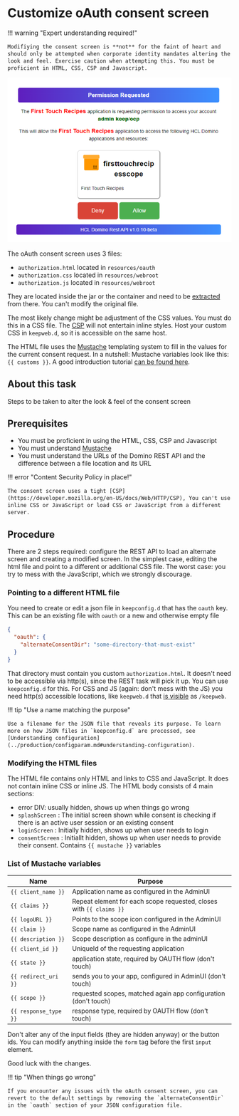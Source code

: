 # Customize oAuth consent screen

!!! warning "Expert understanding required!"

    Modifiying the consent screen is **not** for the faint of heart and should only be attempted when corporate identity mandates altering the look and feel. Exercise caution when attempting this. You must be proficient in HTML, CSS, CSP and Javascript.

![Consent Screen](../../assets/images/consentscreen.png)

The oAuth consent screen uses 3 files:

- `authorization.html` located in `resources/oauth`
- `authorization.css` located in `resources/webroot`
- `authorization.js` located in `resources/webroot`

They are located inside the jar or the container and need to be [extracted](https://www.wikihow.com/Extract-a-JAR-File) from there. You can't modify the original file.

The most likely change might be adjustment of the CSS values. You must do this in a CSS file. The [CSP](https://developer.mozilla.org/en-US/docs/Web/HTTP/CSP) will not entertain inline styles. Host your custom CSS in `keepweb.d`, so it is accessible on the same host.

The HTML file uses the [Mustache](https://mustache.github.io/) templating system to fill in the values for the current consent request. In a nutshell: Mustache variables look like this: `{{ customs }}`. A good introduction tutorial [can be found here](https://www.baeldung.com/mustache/).

## About this task

Steps to be taken to alter the look & feel of the consent screen

## Prerequisites

- You must be proficient in using the HTML, CSS, CSP and Javascript
- You must understand [Mustache](https://mustache.github.io/)
- You must understand the URLs of the Domino REST API and the difference between a file location and its URL

!!! error "Content Security Policy in place!"

    The consent screen uses a tight [CSP](https://developer.mozilla.org/en-US/docs/Web/HTTP/CSP), You can't use inline CSS or JavaScript or load CSS or JavaScript from a different server.

## Procedure

There are 2 steps required: configure the REST API to load an alternate screen and creating a modified screen. In the simplest case, editing the html file and point to a different or additional CSS file. The worst case: you try to mess with the JavaScript, which we strongly discourage.

### Pointing to a different HTML file

You need to create or edit a json file in `keepconfig.d` that has the `oauth` key. This can be an existing file with `oauth` or a new and otherwise empty file

```json
{
  "oauth": {
    "alternateConsentDir": "some-directory-that-must-exist"
  }
}
```

That directory must contain you custom `authorization.html`. It doesn't need to be accessible via http(s), since the REST task will pick it up. You can use `keepconfig.d` for this. For CSS and JS (again: don't mess with the JS) you need http(s) accessible locations, like `keepweb.d` that [is visible](../../references/hostingstatic.md) as `/keepweb`.

!!! tip "Use a name matching the purpose"

    Use a filename for the JSON file that reveals its purpose. To learn more on how JSON files in `keepconfig.d` are processed, see [Understanding configuration](../production/configparam.md#understanding-configuration).

### Modifying the HTML files

The HTML file contains only HTML and links to CSS and JavaScript. It does not contain inline CSS or inline JS. The HTML body consists of 4 main sections:

- error DIV: usually hidden, shows up when things go wrong
- `splashScreen` : The initial screen shown while consent is checking if there is an active user session or an existing consent
- `loginScreen` : Initially hidden, shows up when user needs to login
- `consentScreen` : Initiallt hidden, shows up when user needs to provide their consent. Contains `{{ mustache }}` variables

### List of Mustache variables

| Name                  | Purpose                                                             |
| --------------------- | ------------------------------------------------------------------- |
| `{{ client_name }}`   | Application name as configured in the AdminUI                       |
| `{{ claims }}`        | Repeat element for each scope requested, closes with `{{ claims }}` |
| `{{ logoURL }}`       | Points to the scope icon configured in the AdminUI                  |
| `{{ claim }}`         | Scope name as configured in the AdminUI                             |
| `{{ description }}`   | Scope description as configure in the adminUI                       |
| `{{ client_id }}`     | UniqueId of the requesting application                              |
| `{{ state }}`         | application state, required by OAUTH flow (don't touch)             |
| `{{ redirect_uri }}`  | sends you to your app, configured in AdminUI (don't touch)          |
| `{{ scope }}`         | requested scopes, matched again app configuration (don't touch)     |
| `{{ response_type }}` | response type, required by OAUTH flow (don't touch)                 |

Don't alter any of the input fields (they are hidden anyway) or the button ids. You can modify anything inside the `form` tag before the first `input` element.

Good luck with the changes.

!!! tip "When things go wrong"

    If you encounter any issues with the oAuth consent screen, you can revert to the default settings by removing the `alternateConsentDir` in the `oauth` section of your JSON configuration file.
